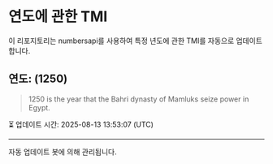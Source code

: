 
# 연도에 관한 TMI

이 리포지토리는 numbersapi를 사용하여 특정 년도에 관한 TMI를 자동으로 업데이트합니다.

## 연도: (1250)
> 1250 is the year that the Bahri dynasty of Mamluks seize power in Egypt.

⏳ 업데이트 시간: 2025-08-13 13:53:07 (UTC)

---
자동 업데이트 봇에 의해 관리됩니다.

